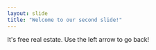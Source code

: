 ```yaml
---
layout: slide
title: "Welcome to our second slide!"
---
```

It's free real estate.
Use the left arrow to go back!
